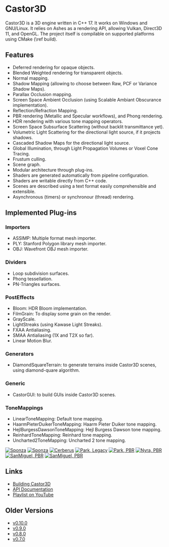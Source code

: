 # Castor3D

Castor3D is a 3D engine written in C++ 17.
It works on Windows and GNU/Linux.
It relies on Ashes as a rendering API, allowing Vulkan, Direct3D 11, and OpenGL.
The project itself is compilable on supported platforms using CMake (\ref build).

## Features

- Deferred rendering for opaque objects.
- Blended Weighted rendering for transparent objects.
- Normal mapping.
- Shadow Mapping (allowing to choose between Raw, PCF or Variance Shadow Maps).
- Parallax Occlusion mapping.
- Screen Space Ambient Occlusion (using Scalable Ambiant Obscurance implementation).
- Reflection/Refraction Mapping.
- PBR rendering (Metallic and Specular workflows), and Phong rendering.
- HDR rendering with various tone mapping operators.
- Screen Space Subsurface Scattering (without backlit transmittance yet).
- Volumetric Light Scattering for the directional light source, if it projects shadows.
- Cascaded Shadow Maps for the directional light source.
- Global Illumination, through Light Propagation Volumes or Voxel Cone Tracing.
- Frustum culling.
- Scene graph.
- Modular architecture through plug-ins.
- Shaders are generated automatically from pipeline configuration.
- Shaders are writable directly from C++ code.
- Scenes are described using a text format easily comprehensible and extensible.
- Asynchronous (timers) or synchronour (thread) rendering.

## Implemented Plug-ins

### Importers
- ASSIMP: Multiple format mesh importer.
- PLY: Stanford Polygon library mesh importer.
- OBJ: Wavefront OBJ mesh importer.

### Dividers
- Loop subdivision surfaces.
- Phong tessellation.
- PN-Triangles surfaces.

### PostEffects
- Bloom: HDR Bloom implementation.
- FilmGrain: To display some grain on the render.
- GrayScale.
- LightStreaks (using Kawase Light Streaks).
- FXAA Antialiasing.
- SMAA Antialiasing (1X and T2X so far).
- Linear Motion Blur.

### Generators
- DiamondSquareTerrain: to generate terrains inside Castor3D scenes, using diamond-quare algorithm.

### Generic
- CastorGUI: to build GUIs inside Castor3D scenes.

### ToneMappings
- LinearToneMapping: Default tone mapping.
- HaarmPieterDuikerToneMapping: Haarm Pieter Duiker tone mapping.
- HejlBurgessDawsonToneMapping: Hejl Burgess Dawson tone mapping.
- ReinhardToneMapping: Reinhard tone mapping.
- Uncharted2ToneMapping: Uncharted 2 tone mapping.


<a href="./img/Sponza-PBR-Bloom.png"><img alt="Sponza" src="./img/Sponza-PBR-Bloom-Small.png"></a>
<a href="./img/Sponza-PBR-VCT.png"><img alt="Sponza" src="./img/Sponza-PBR-VCT-Small.png"></a>
<a href="./img/Cerberus-PBR.png"><img alt="Cerberus" src="./img/Cerberus-PBR-Small.png"></a>
<a href="./img/Park-Legacy.png"><img alt="Park, Legacy" src="./img/Park-Legacy-Small.png"></a>
<a href="./img/Park-PBR.png"><img alt="Park, PBR" src="./img/Park-PBR-Small.png"></a>
<a href="./img/Nyra-PBR-MR.png"><img alt="Nyra, PBR" src="./img/Nyra-PBR-MR-Small.png"></a>
<a href="./img/SanMiguel-PBR-SG.png"><img alt="SanMiguel, PBR" src="./img/SanMiguel-PBR-SG-Small.png"></a>
<a href="./img/SanMiguel-PBR-SG-LPV.png"><img alt="SanMiguel, PBR" src="./img/SanMiguel-PBR-SG-LPV-Small.png"></a>

## Links

- [Building Castor3D](https://dragonjoker.github.com/Castor3D/pages/build)
- [API Documentation](https://dragonjoker.github.com/Castor3D/doc)
- [Playlist on YouTube](https://www.youtube.com/playlist?list=PLKA1SVXuAbMNaFbSJyAN_4yD2bzNlgES3)

## Older Versions

- [v0.10.0](https://dragonjoker.github.com/Castor3D/v0.10.0/)
- [v0.9.0](https://dragonjoker.github.com/Castor3D/v0.9.0/)
- [v0.8.0](https://dragonjoker.github.com/Castor3D/v0.8.0/)
- [v0.7.0](https://dragonjoker.github.com/Castor3D/v0.7.0/)
